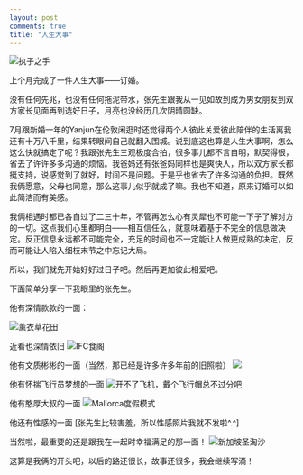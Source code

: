 ```yaml
---
layout: post
comments: true
title: "人生大事"
---
```


![执子之手](http://upload-images.jianshu.io/upload_images/19585-886b1f81011d8d1a.jpg?imageMogr2/auto-orient/strip%7CimageView2/2/w/1240)

上个月完成了一件人生大事——订婚。

没有任何先兆，也没有任何拖泥带水，张先生跟我从一见如故到成为男女朋友到双方家长见面再到选好日子，月亮也没经历几次阴晴圆缺。

7月跟新婚一年的Yanjun在伦敦闲逛时还觉得两个人彼此关爱彼此陪伴的生活离我还有十万八千里，结果转眼间自己就翻入围城。说到底这也算是人生大事啊，怎么这么快就搞定了呢？我跟张先生三观极度合拍，很多事儿都不言自明，默契得很，省去了许许多多沟通的烦恼。我爸妈还有张爸妈同样也是爽快人，所以双方家长都挺支持，说感觉到了就好，时间不是问题。于是乎也省去了许多沟通的负担。既然我俩愿意，父母也同意，那么这事儿似乎就成了嘛。我也不知道，原来订婚可以如此简洁而有美感。

我俩相遇时都已各自过了二三十年，不管再怎么心有灵犀也不可能一下子了解对方的一切。这点我们心里都明白——相互信任么，就意味着基于不完全的信息做决定。反正信息永远都不可能完全，充足的时间也不一定能让人做更成熟的决定，反而可能让人陷入细枝末节之中忘记大局。

所以，我们就先开始好好过日子吧。然后再更加彼此相爱吧。

下面简单分享一下我眼里的张先生。

他有深情款款的一面：

![薰衣草花田](http://upload-images.jianshu.io/upload_images/19585-15a65e0bcea06e86.jpg?imageMogr2/auto-orient/strip%7CimageView2/2/w/1240)

近看也深情依旧
![IFC食阁](http://upload-images.jianshu.io/upload_images/19585-b855ec36bcc3a9d5.jpg?imageMogr2/auto-orient/strip%7CimageView2/2/w/1240)

他有文质彬彬的一面（当然，那已经是许多许多年前的旧照啦）
![](http://upload-images.jianshu.io/upload_images/19585-d94209c9517ca0c8.jpg?imageMogr2/auto-orient/strip%7CimageView2/2/w/1240)

他有怀揣飞行员梦想的一面
![开不了飞机，戴个飞行帽总不过分吧](http://upload-images.jianshu.io/upload_images/19585-8df7ce661f52e0dd.jpg?imageMogr2/auto-orient/strip%7CimageView2/2/w/1240)

他有憨厚大叔的一面
![Mallorca度假模式](http://upload-images.jianshu.io/upload_images/19585-c5e1b502da0a592a.jpg?imageMogr2/auto-orient/strip%7CimageView2/2/w/1240)

他还有性感的一面
[张先生比较害羞，所以性感照片我就不发啦^.^]

当然啦，最重要的还是跟我在一起时幸福满足的那一面！
![新加坡圣淘沙](http://upload-images.jianshu.io/upload_images/19585-e2bcb253b1490715.jpg?imageMogr2/auto-orient/strip%7CimageView2/2/w/1240)

这算是我俩的开头吧，以后的路还很长，故事还很多，我会继续写滴！
